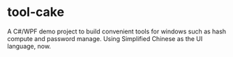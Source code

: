# tool-cake
A C#/WPF demo project to build convenient tools for windows such as hash compute and password manage.
Using Simplified Chinese as the UI language, now.
